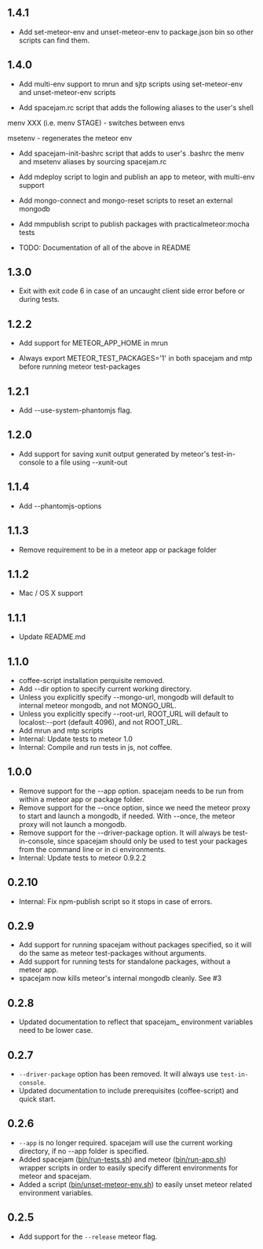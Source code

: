## 1.4.1

- Add set-meteor-env and unset-meteor-env to package.json bin so other scripts can find them.

## 1.4.0

- Add multi-env support to mrun and sjtp scripts using set-meteor-env and unset-meteor-env scripts

- Add spacejam.rc script that adds the following aliases to the user's shell

menv XXX (i.e. menv STAGE) - switches between envs

msetenv - regenerates the meteor env

- Add spacejam-init-bashrc script that adds to user's .bashrc the menv and msetenv aliases by sourcing spacejam.rc

- Add mdeploy script to login and publish an app to meteor, with multi-env support

- Add mongo-connect and mongo-reset scripts to reset an external mongodb

- Add mmpublish script to publish packages with practicalmeteor:mocha tests

- TODO: Documentation of all of the above in README

## 1.3.0

- Exit with exit code 6 in case of an uncaught client side error before or during tests.

## 1.2.2

- Add support for METEOR_APP_HOME in mrun

- Always export METEOR_TEST_PACKAGES='1' in both spacejam and mtp before running meteor test-packages

## 1.2.1

* Add --use-system-phantomjs flag.

## 1.2.0

* Add support for saving xunit output generated by meteor's test-in-console to a file using --xunit-out

## 1.1.4

* Add --phantomjs-options

## 1.1.3

* Remove requirement to be in a meteor app or package folder

## 1.1.2

* Mac / OS X support

## 1.1.1

* Update README.md

## 1.1.0

* coffee-script installation perquisite removed.
* Add --dir option to specify current working directory.
* Unless you explicitly specify --mongo-url, mongodb will default to internal meteor mongodb, and not MONGO_URL.
* Unless you explicitly specify --root-url, ROOT_URL will default to localost:--port (default 4096), and not ROOT_URL.
* Add mrun and mtp scripts
* Internal: Update tests to meteor 1.0
* Internal: Compile and run tests in js, not coffee.

## 1.0.0

* Remove support for the --app option. spacejam needs to be run from within a meteor app or package folder.
* Remove support for the --once option, since we need the meteor proxy to start and launch a mongodb, if needed. With --once, the meteor proxy will not launch a mongodb.
* Remove support for the --driver-package option. It will always be test-in-console, since spacejam should only be used to test your packages from the command line or in ci environments.
* Internal: Update tests to meteor 0.9.2.2

## 0.2.10

* Internal: Fix npm-publish script so it stops in case of errors.

## 0.2.9

* Add support for running spacejam without packages specified, so it will do the same as meteor test-packages without arguments.
* Add support for running tests for standalone packages, without a meteor app.
* spacejam now kills meteor's internal mongodb cleanly. See #3

## 0.2.8

* Updated documentation to reflect that spacejam_ environment variables need to be lower case.

## 0.2.7

* `--driver-package` option has been removed. It will always use `test-in-console`.
* Updated documentation to include prerequisites (coffee-script) and quick start.

## 0.2.6

* `--app` is no longer required. spacejam will use the current working directory, if no --app folder is specified.
* Added spacejam ([bin/run-tests.sh](bin/run-tests.sh)) and meteor ([bin/run-app.sh](bin/run-app.sh)) wrapper scripts in order to easily specify different environments for meteor and spacejam.
* Added a script ([bin/unset-meteor-env.sh](bin/unset-meteor-env.sh)) to easily unset meteor related environment variables.

## 0.2.5

* Add support for the `--release` meteor flag.
